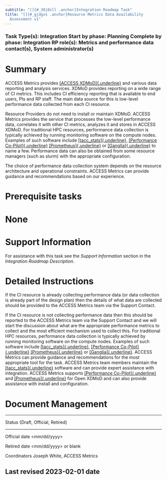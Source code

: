 ```yaml
---
subtitle: "[]{#_30j0zll .anchor}Integration Roadmap Task"
title: "[]{#_gjdgxs .anchor}Resource Metrics Data Availability
  Assessment v1"
---
```


### Task Type(s): Integration Start by phase: Planning Complete by phase: Integration RP role(s): Metrics and performance data contact(s), System administrator(s)

# Summary

ACCESS Metrics provides [[ACCESS
XDMoD]{.underline}](https://xdmod.access-ci.org) and various data
reporting and analysis services. XDMoD provides reporting on a wide
range of CI metrics. This includes CI efficiency reporting that is
available to end users, PIs and RP staff. The main data source for this
is low-level performance data collected from each CI resource.

Resource Providers do not need to install or maintain XDMoD. ACCESS
Metrics provides the service that processes the low-level performance
data, correlates it with other CI metrics, analyzes it and stores in
ACCESS XDMoD. For traditional HPC resources, performance data collection
is typically achieved by running monitoring software on the compute
nodes. Examples of such software include
[[tacc_stats]{.underline}](https://github.com/TACC/tacc_stats),
[[Performance Co-Pilot]{.underline}](https://pcp.io/)
[[Prometheus]{.underline}](https://prometheus.io/) or
[[Ganglia]{.underline}](http://ganglia.sourceforge.net/) to name a few.
Performance data can also be obtained from some resource managers (such
as slurm) with the appropriate configuration.

The choice of performance data collection system depends on the resource
architecture and operational constraints. ACCESS Metrics can provide
guidance and recommendations based on our experience.

# Prerequisite tasks

# None

# Support Information

For assistance with this task see the *Support Information* section in
the *Integration Roadmap Description*.

# Detailed Instructions

If the CI resource is already collecting performance data (or data
collection is already part of the design plan) then the details of what
data are collected should be provided to the ACCESS Metrics team via the
Support Contact.

If the CI resource is not collecting performance data then this should
be reported to the ACCESS Metrics team via the Support Contact and we
will start the discussion about what are the appropriate performance
metrics to collect and the most efficient mechanism used to collect
this. For traditional HPC resources, performance data collection is
typically achieved by running monitoring software on the compute nodes.
Examples of such software include
[[tacc_stats]{.underline}](https://github.com/TACC/tacc_stats),
[[Performance Co-Pilot]{.underline}](https://pcp.io/)
[[Prometheus]{.underline}](https://prometheus.io/) or
[[Ganglia]{.underline}](http://ganglia.sourceforge.net/). ACCESS Metrics
can provide guidance and recommendations for the most appropriate tool
for the task. ACCESS Metrics team members maintain the
[[tacc_stats]{.underline}](https://github.com/TACC/tacc_stats) software
and can provide expert assistance with integration. ACCESS Metrics
supports [[Performance Co-Pilot]{.underline}](https://pcp.io/) and
[[Prometheus]{.underline}](https://prometheus.io/) for Open XDMoD and
can also provide assistance with install and configuration.

# Document Management

  -----------------------------------------------------------------------
  Status           {Draft, Official, Retired}
  ---------------- ------------------------------------------------------
  Official date    \<mm/dd/yyyy\>

  Retired date     \<mm/dd/yyyy\> or blank

  Coordinators     Joseph White, ACCESS Metrics

  Last revised     2023-02-01
  date             
  -----------------------------------------------------------------------
